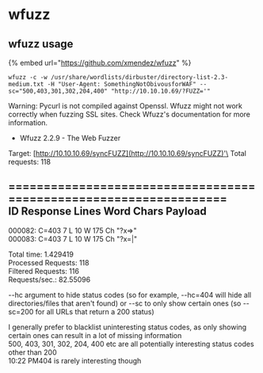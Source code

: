 # wfuzz

## wfuzz usage <a href="#wfuzz" id="wfuzz"></a>

{% embed url="https://github.com/xmendez/wfuzz" %}

```
wfuzz -c -w /usr/share/wordlists/dirbuster/directory-list-2.3-medium.txt -H "User-Agent: SomethingNotObivousforWAF" --sc="500,403,301,302,204,400" "http://10.10.10.69/?FUZZ='"
```

Warning: Pycurl is not compiled against Openssl. Wfuzz might not work correctly when fuzzing SSL sites. Check Wfuzz's documentation for more information.

* Wfuzz 2.2.9 - The Web Fuzzer&#x20;

Target: [http://10.10.10.69/syncFUZZ](http://10.10.10.69/syncFUZZ)'\
&#x20;Total requests: 118

\==================================================================\
&#x20;ID Response Lines Word Chars Payload <a href="#id-response-lines-word-chars-payload" id="id-response-lines-word-chars-payload"></a>
-----------------------------------------------------------------------------------------------------------------------------------------

000082: C=403 7 L 10 W 175 Ch "?x=>"\
&#x20;000083: C=403 7 L 10 W 175 Ch "?x=|"

Total time: 1.429419\
&#x20;Processed Requests: 118\
&#x20;Filtered Requests: 116\
&#x20;Requests/sec.: 82.55096

\--hc argument to hide status codes (so for example, --hc=404 will hide all directories/files that aren't found) or --sc to only show certain ones (so --sc=200 for all URLs that return a 200 status)

I generally prefer to blacklist uninteresting status codes, as only showing certain ones can result in a lot of missing information\
&#x20;500, 403, 301, 302, 204, 400 etc are all potentially interesting status codes other than 200\
&#x20;10:22 PM404 is rarely interesting though
